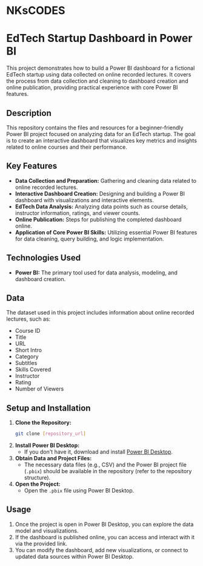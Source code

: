 # NKsCODES
# EdTech Startup Dashboard in Power BI

This project demonstrates how to build a Power BI dashboard for a fictional EdTech startup using data collected on online recorded lectures. It covers the process from data collection and cleaning to dashboard creation and online publication, providing practical experience with core Power BI features.

## Description

This repository contains the files and resources for a beginner-friendly Power BI project focused on analyzing data for an EdTech startup. The goal is to create an interactive dashboard that visualizes key metrics and insights related to online courses and their performance.

## Key Features

* **Data Collection and Preparation:** Gathering and cleaning data related to online recorded lectures.
* **Interactive Dashboard Creation:** Designing and building a Power BI dashboard with visualizations and interactive elements.
* **EdTech Data Analysis:** Analyzing data points such as course details, instructor information, ratings, and viewer counts.
* **Online Publication:** Steps for publishing the completed dashboard online.
* **Application of Core Power BI Skills:** Utilizing essential Power BI features for data cleaning, query building, and logic implementation.

## Technologies Used

* **Power BI:** The primary tool used for data analysis, modeling, and dashboard creation.

## Data

The dataset used in this project includes information about online recorded lectures, such as:

* Course ID
* Title
* URL
* Short Intro
* Category
* Subtitles
* Skills Covered
* Instructor
* Rating
* Number of Viewers

## Setup and Installation

1.  **Clone the Repository:**
    ```bash
    git clone [repository_url]
    ```
2.  **Install Power BI Desktop:**
    * If you don't have it, download and install [Power BI Desktop](https://powerbi.microsoft.com/en-us/downloads/).
3.  **Obtain Data and Project Files:**
    * The necessary data files (e.g., CSV) and the Power BI project file (`.pbix`) should be available in the repository (refer to the repository structure).
4.  **Open the Project:**
    * Open the `.pbix` file using Power BI Desktop.

## Usage

1.  Once the project is open in Power BI Desktop, you can explore the data model and visualizations.
2.  If the dashboard is published online, you can access and interact with it via the provided link.
3.  You can modify the dashboard, add new visualizations, or connect to updated data sources within Power BI Desktop.
